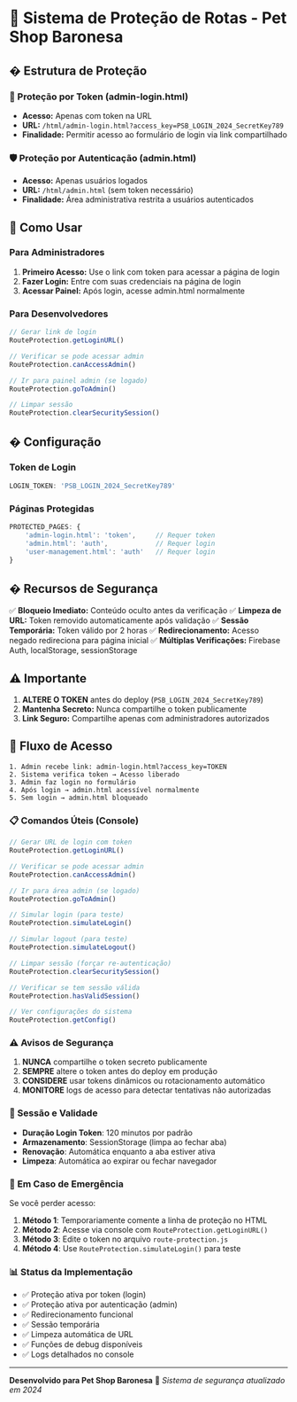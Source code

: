 # 🔐 Sistema de Proteção de Rotas - Pet Shop Baronesa

## � Estrutura de Proteção

### 🔑 Proteção por Token (admin-login.html)
- **Acesso:** Apenas com token na URL
- **URL:** `/html/admin-login.html?access_key=PSB_LOGIN_2024_SecretKey789`
- **Finalidade:** Permitir acesso ao formulário de login via link compartilhado

### 🛡️ Proteção por Autenticação (admin.html)
- **Acesso:** Apenas usuários logados
- **URL:** `/html/admin.html` (sem token necessário)
- **Finalidade:** Área administrativa restrita a usuários autenticados

## 🚀 Como Usar

### Para Administradores
1. **Primeiro Acesso:** Use o link com token para acessar a página de login
2. **Fazer Login:** Entre com suas credenciais na página de login
3. **Acessar Painel:** Após login, acesse admin.html normalmente

### Para Desenvolvedores
```javascript
// Gerar link de login
RouteProtection.getLoginURL()

// Verificar se pode acessar admin
RouteProtection.canAccessAdmin()

// Ir para painel admin (se logado)
RouteProtection.goToAdmin()

// Limpar sessão
RouteProtection.clearSecuritySession()
```

## � Configuração

### Token de Login
```javascript
LOGIN_TOKEN: 'PSB_LOGIN_2024_SecretKey789'
```

### Páginas Protegidas
```javascript
PROTECTED_PAGES: {
    'admin-login.html': 'token',     // Requer token
    'admin.html': 'auth',            // Requer login
    'user-management.html': 'auth'   // Requer login
}
```

## �️ Recursos de Segurança

✅ **Bloqueio Imediato:** Conteúdo oculto antes da verificação
✅ **Limpeza de URL:** Token removido automaticamente após validação
✅ **Sessão Temporária:** Token válido por 2 horas
✅ **Redirecionamento:** Acesso negado redireciona para página inicial
✅ **Múltiplas Verificações:** Firebase Auth, localStorage, sessionStorage

## ⚠️ Importante

1. **ALTERE O TOKEN** antes do deploy (`PSB_LOGIN_2024_SecretKey789`)
2. **Mantenha Secreto:** Nunca compartilhe o token publicamente
3. **Link Seguro:** Compartilhe apenas com administradores autorizados

## 📱 Fluxo de Acesso

```
1. Admin recebe link: admin-login.html?access_key=TOKEN
2. Sistema verifica token → Acesso liberado
3. Admin faz login no formulário
4. Após login → admin.html acessível normalmente
5. Sem login → admin.html bloqueado
```

### 📋 Comandos Úteis (Console)

```javascript
// Gerar URL de login com token
RouteProtection.getLoginURL()

// Verificar se pode acessar admin
RouteProtection.canAccessAdmin()

// Ir para área admin (se logado)
RouteProtection.goToAdmin()

// Simular login (para teste)
RouteProtection.simulateLogin()

// Simular logout (para teste)
RouteProtection.simulateLogout()

// Limpar sessão (forçar re-autenticação)
RouteProtection.clearSecuritySession()

// Verificar se tem sessão válida
RouteProtection.hasValidSession()

// Ver configurações do sistema
RouteProtection.getConfig()
```

### ⚠️ Avisos de Segurança

1. **NUNCA** compartilhe o token secreto publicamente
2. **SEMPRE** altere o token antes do deploy em produção
3. **CONSIDERE** usar tokens dinâmicos ou rotacionamento automático
4. **MONITORE** logs de acesso para detectar tentativas não autorizadas

### 🔄 Sessão e Validade

- **Duração Login Token**: 120 minutos por padrão
- **Armazenamento**: SessionStorage (limpa ao fechar aba)
- **Renovação**: Automática enquanto a aba estiver ativa
- **Limpeza**: Automática ao expirar ou fechar navegador

### 🚨 Em Caso de Emergência

Se você perder acesso:

1. **Método 1**: Temporariamente comente a linha de proteção no HTML
2. **Método 2**: Acesse via console com `RouteProtection.getLoginURL()`
3. **Método 3**: Edite o token no arquivo `route-protection.js`
4. **Método 4**: Use `RouteProtection.simulateLogin()` para teste

### 📊 Status da Implementação

- ✅ Proteção ativa por token (login)
- ✅ Proteção ativa por autenticação (admin)
- ✅ Redirecionamento funcional
- ✅ Sessão temporária
- ✅ Limpeza automática de URL
- ✅ Funções de debug disponíveis
- ✅ Logs detalhados no console

---

**Desenvolvido para Pet Shop Baronesa** 🐾
*Sistema de segurança atualizado em 2024*
